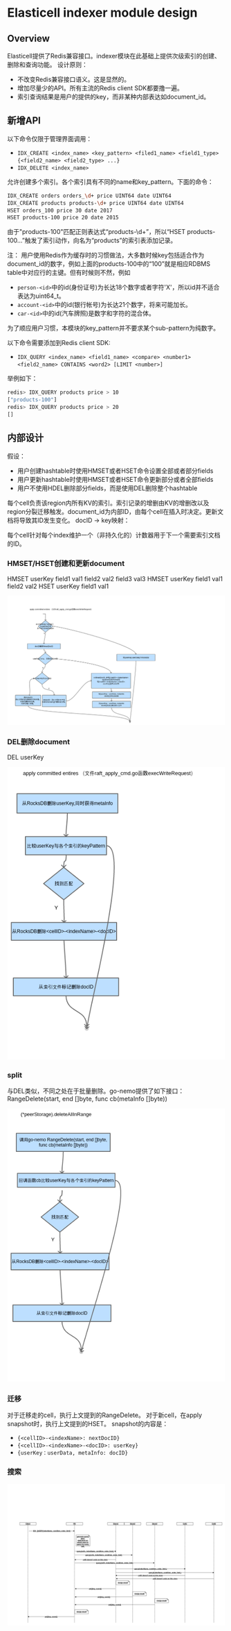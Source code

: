 # Elasticell indexer module design

## Overview

Elasticell提供了Redis兼容接口。indexer模块在此基础上提供次级索引的创建、删除和查询功能。
设计原则：

- 不改变Redis兼容接口语义。这是显然的。
- 增加尽量少的API。所有主流的Redis client SDK都要撸一遍。
- 索引查询结果是用户的提供的key，而非某种内部表达如document_id。

## 新增API

以下命令仅限于管理界面调用：

- `IDX_CREATE <index_name> <key_pattern> <filed1_name> <field1_type> {<field2_name> <field2_type> ...}`
- `IDX_DELETE <index_name>`


允许创建多个索引。各个索引具有不同的name和key_pattern。下面的命令：

```bash
IDX_CREATE orders orders_\d+ price UINT64 date UINT64
IDX_CREATE products products-\d+ price UINT64 date UINT64
HSET orders_100 price 30 date 2017
HSET products-100 price 20 date 2015
```

由于"products-100"匹配正则表达式“products-\d+”，所以“HSET products-100...”触发了索引动作，向名为“products”的索引表添加记录。

注： 用户使用Redis作为缓存时的习惯做法，大多数时候key包括适合作为document_id的数字，例如上面的products-100中的“100”就是相应RDBMS table中对应行的主键。但有时候则不然，例如

- `person-<id>`中的id(身份证号)为长达18个数字或者字符'X'，所以id并不适合表达为uint64_t。
- `account-<id>`中的id(银行帐号)为长达21个数字，将来可能加长。
- `car-<id>`中的id(汽车牌照)是数字和字符的混合体。

为了顺应用户习惯，本模块的key_pattern并不要求某个sub-pattern为纯数字。

以下命令需要添加到Redis client SDK:

- `IDX_QUERY <index_name> <field1_name> <compare> <number1> <field2_name> CONTAINS <word2> [LIMIT <number>]`

举例如下：

```bash
redis> IDX_QUERY products price > 10
["products-100"]
redis> IDX_QUERY products price > 20
[]
```

## 内部设计

假设：

- 用户创建hashtable时使用HMSET或者HSET命令设置全部或者部分fields
- 用户更新hashtable时使用HMSET或者HSET命令更新部分或者全部fields
- 用户不使用HDEL删除部分fields，而是使用DEL删除整个hashtable

每个cell负责该region内所有KV的索引。索引记录的增删由KV的增删改以及region分裂迁移触发。document_id为内部ID，由每个cell在插入时决定。更新文档将导致其ID发生变化。
docID -> key映射：
 
每个cell针对每个index维护一个（非持久化的）计数器用于下一个需要索引文档的ID。

### HMSET/HSET创建和更新document
HMSET userKey field1 val1 field2 val2 field3 val3
HMSET userKey field1 val1 field2 val2
HSET userKey field1 val1

![hset](../imgs/hset.png)

### DEL删除document
DEL userKey

![del](../imgs/del.png)

### split

与DEL类似，不同之处在于批量删除。go-nemo提供了如下接口：
RangeDelete(start, end []byte, func cb(metaInfo []byte))

![split](../imgs/split.png)

### 迁移

对于迁移走的cell，执行上文提到的RangeDelete。
对于新cell，在apply snapshot时，执行上文提到的HSET。
snapshot的内容是：

- `{<cellID>-<indexName>: nextDocID}`
- `{<cellID>-<indexName>-<docID>: userKey}`
- `{userKey：userData, metaInfo: docID}`

### 搜索

![search](../imgs/search.png)

